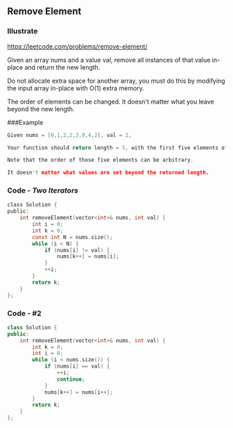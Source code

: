 ## Remove Element
### Illustrate
<https://leetcode.com/problems/remove-element/>

Given an array nums and a value val, remove all instances of that value in-place and return the new length.

Do not allocate extra space for another array, you must do this by modifying the input array in-place with O(1) extra memory.

The order of elements can be changed. It doesn't matter what you leave beyond the new length.

###Example
```c
Given nums = [0,1,2,2,3,0,4,2], val = 2,

Your function should return length = 5, with the first five elements of nums containing 0, 1, 3, 0, and 4.

Note that the order of those five elements can be arbitrary.

It doesn't matter what values are set beyond the returned length.
```

### Code - _Two Iterators_
```c
class Solution {
public:
    int removeElement(vector<int>& nums, int val) {
        int i = 0;
        int k = 0;
        const int N = nums.size();
        while (i < N) {
            if (nums[i] != val) {
                nums[k++] = nums[i];
            }
            ++i;
        }
        return k;
    }
};
```

### Code - #2
```c++
class Solution {
public:
    int removeElement(vector<int>& nums, int val) {
        int k = 0;
        int i = 0;
        while (i < nums.size()) {
            if (nums[i] == val) {
                ++i;
                continue;
            }
            nums[k++] = nums[i++];
        }
        return k;
    }
};
```